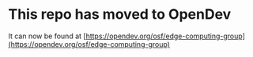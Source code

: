 # This repo has moved to OpenDev

It can now be found at [https://opendev.org/osf/edge-computing-group](https://opendev.org/osf/edge-computing-group)
